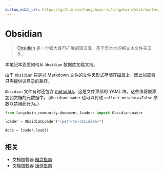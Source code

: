 ```yaml
---
custom_edit_url: https://github.com/langchain-ai/langchain/edit/master/docs/docs/integrations/document_loaders/obsidian.ipynb
---
```


# Obsidian

>[Obsidian](https://obsidian.md/) 是一个强大且可扩展的知识库，基于您本地的纯文本文件夹工作。

本笔记本涵盖如何从 `Obsidian` 数据库加载文档。

由于 `Obsidian` 只是以 Markdown 文件的文件夹形式存储在磁盘上，因此加载器只需提供该目录的路径。

`Obsidian` 文件有时还包含 [metadata](https://help.obsidian.md/Editing+and+formatting/Metadata)，这是文件顶部的 YAML 块。这些值将被添加到文档的元数据中。（`ObsidianLoader` 也可以传递 `collect_metadata=False` 参数以禁用此行为。）

```python
from langchain_community.document_loaders import ObsidianLoader
```

```python
loader = ObsidianLoader("<path-to-obsidian>")
```

```python
docs = loader.load()
```

## 相关

- 文档加载器 [概念指南](/docs/concepts/#document-loaders)
- 文档加载器 [操作指南](/docs/how_to/#document-loaders)